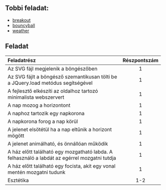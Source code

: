 ## Tobbi feladat:
- [breakout](https://github.com/daviddump/breakout)
- [bouncyball](https://github.com/daviddump/bouncy-ball)
- [weather](https://github.com/daviddump/weather)

## Feladat
| Feladatrész | Részpontszám |
|     :--     |     :-:      |
| Az SVG fájl megjelenik a böngészőben | 1 |
| Az SVG fájlt a böngésző szemantikusan tölti be a JQuery.load metódus segítségével | 1 |
| A fejlesztő elkészíti az oldalhoz tartozó minimalista webszervert | 1 |
| A nap mozog a horizontont | 1 |
| A naphoz tartozik egy napkorona | 1 |
| A napkorona forog a nap körül | 1 |
| A jelenet elsötétül ha a nap eltűnik a horizont mögött | 1 |
| A jelenet animálható, és önnállóan működik | 1 |
| A ház előtt található egy mozgatható labda. A felhasználó a labdát az egérrel mozgatni tutdja | 1 |
| A ház előtt található egy focista, akit egy vonal mentén mozgatni tudunk | 1 |
| Esztétika	| 1-2 |
